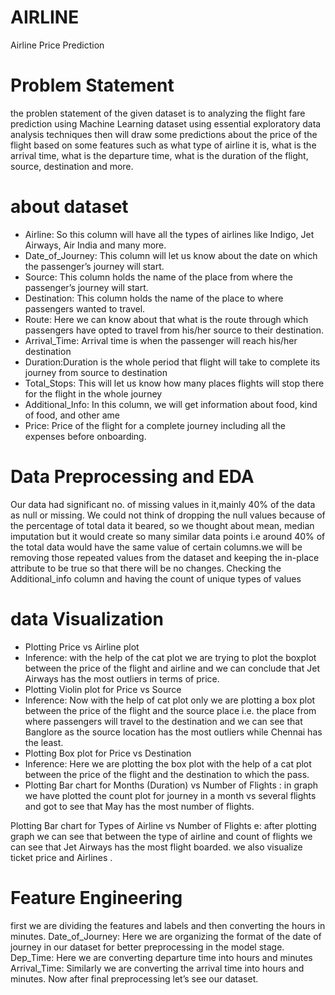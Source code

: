 # AIRLINE
Airline Price Prediction

# Problem Statement
 the problen statement of the given dataset is to  analyzing the flight fare prediction using Machine Learning dataset using essential exploratory data analysis techniques then will draw some predictions about the price of the flight based on some features such as what type of airline it is, what is the arrival time, what is the departure time, what is the duration of the flight, source, destination and more.
 
 # about dataset
 
* Airline: So this column will have all the types of airlines like Indigo, Jet Airways, Air India and many more.
* Date_of_Journey: This column will let us know about the date on which the passenger’s journey will start.
* Source: This column holds the name of the place from where the passenger’s journey will start.
* Destination: This column holds the name of the place to where passengers wanted to travel.
 * Route: Here we can know about that what is the route through which passengers have opted to travel from his/her source to their destination.
 * Arrival_Time: Arrival time is when the passenger will reach his/her destination
 * Duration:Duration is the whole period that flight will take to complete its journey from source to destination 
 * Total_Stops: This will let us know  how many places flights will stop there for the flight in the whole journey
 * Additional_Info: In this column, we will get information about food, kind of food, and other ame
* Price: Price of the flight for a complete journey including all the expenses before onboarding.

# Data Preprocessing and EDA

Our data had significant no. of missing values in it,mainly 
40% of the data as null or missing.
We could not think of dropping the null values because of the percentage of total data it
beared, so we thought about mean, median imputation but it would create so many
similar data points i.e around 40% of the total data would have the same value of
certain columns.we will be removing those repeated values from the dataset and keeping the in-place attribute to be true so that there will be no changes.
Checking the Additional_info column and having the count of unique types of values

# data Visualization 
* Plotting Price vs Airline plot
* Inference: with the help of the cat plot we are trying to plot the boxplot between the price of the flight and airline and we can conclude that Jet Airways has the most outliers in terms of price.
* Plotting Violin plot for Price vs Source
* Inference: Now with the help of cat plot only we are plotting a box plot between the price of the flight and
the source place i.e. the place from where passengers will travel to the destination and we can see that Banglore as the source location has the most outliers while Chennai has the least.
* Plotting Box plot for Price vs Destination
* Inference: Here we are plotting the box plot with the help of a cat plot between the price of the flight and the destination to which the pass.
* Plotting Bar chart for Months (Duration) vs Number of Flights
: in graph we have plotted the count plot for journey in a month vs several flights
and got to see that May has the most number of flights.

Plotting Bar chart for Types of Airline vs Number of Flights
e: after plotting  graph we can see that between the type of airline and count of flights we
can see that Jet Airways has the most flight boarded.
we also visualize ticket price and Airlines .


# Feature Engineering
first we are dividing the features and labels and then converting the hours in minutes.
Date_of_Journey: Here we are organizing the format of the date of journey in our dataset for better preprocessing in the model stage.
Dep_Time: Here we are converting departure time into hours and minutes
Arrival_Time: Similarly we are converting the arrival time into hours and minutes.
Now after final preprocessing let’s see our dataset.



